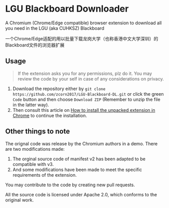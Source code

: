 # LGU Blackboard Downloader

A Chromium (Chrome/Edge compatible) browser extension to download all you need in the LGU (aka CUHKSZ) Blackboard

一个Chrome/Edge适配的用以批量下载龙岗大学（也称香港中文大学深圳）的Blackboard文件的浏览器扩展




## Usage

> If the extension asks you for any permissions, plz do it.
> You may review the code by your self in case of any considerations on privacy.


1. Download the repository either by `git clone https://github.com/zcorn2017/LGU-Blackboard-DL.git` or click the green `Code` button and then choose `Download ZIP` (Remember to unzip the file in the latter way).
2. Then consult this article on [How to install the unpacked extension in Chrome](https://webkul.com/blog/how-to-install-the-unpacked-extension-in-chrome/) to continue the installation.


## Other things to note

The orignal code was release by the Chromium authors in a demo.
There are two modifications made:

1. The orginal source code of manifest v2 has been adapted to be compatible with v3.
2. And some modifications have been made to meet the specific requirements of the extension.


You may contribute to the code by creating new pull requests.



All the source code is licensed under Apache 2.0, which conforms to the original work.

